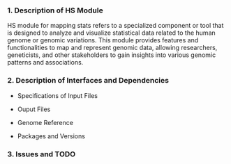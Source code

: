 ### 1. Description of HS Module

 HS module for mapping stats refers to a specialized component or tool that is designed to analyze and visualize statistical data related to the human genome or genomic variations. This module provides features and functionalities to map and represent genomic data, allowing researchers, geneticists, and other stakeholders to gain insights into various genomic patterns and associations.
### 2. Description of Interfaces and Dependencies

- Specifications of Input Files

- Ouput Files

- Genome Reference

- Packages and Versions

### 3. Issues and TODO
